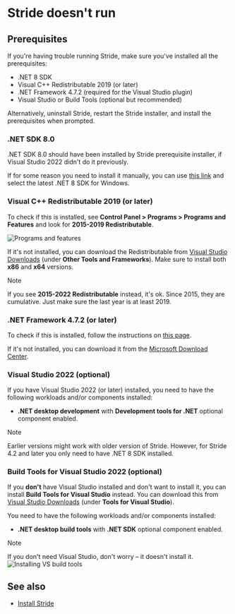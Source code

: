 # Stride doesn't run

## Prerequisites

If you're having trouble running Stride, make sure you've installed all the prerequisites:

* .NET 8 SDK
* Visual C++ Redistributable 2019 (or later)
* .NET Framework 4.7.2 (required for the Visual Studio plugin)
* Visual Studio or Build Tools (optional but recommended)

Alternatively, uninstall Stride, restart the Stride installer, and install the prerequisites when prompted.

### .NET SDK 8.0

.NET SDK 8.0 should have been installed by Stride prerequisite installer, if Visual Studio 2022 didn't do it previously.

If for some reason you need to install it manually, you can use [this link](https://dotnet.microsoft.com/en-us/download/dotnet/8.0) and select the latest .NET 8 SDK for Windows.

### Visual C++ Redistributable 2019 (or later)

To check if this is installed, see **Control Panel > Programs > Programs and Features** and look for **2015-2019 Redistributable**.

![Programs and features](media/programs-and-features-redistributable.webp)

If it's not installed, you can download the Redistributable from [Visual Studio Downloads](https://www.visualstudio.com/downloads/) (under **Other Tools and Frameworks**). Make sure to install both **x86** and **x64** versions.

> [!Note]
> If you see **2015-2022 Redistributable** instead, it's ok. Since 2015, they are cumulative. Just make sure the last year is at least 2019.

### .NET Framework 4.7.2 (or later)

To check if this is installed, follow the instructions on [this page](https://learn.microsoft.com/en-us/dotnet/framework/migration-guide/how-to-determine-which-versions-are-installed).

If it's not installed, you can download it from the [Microsoft Download Center](https://dotnet.microsoft.com/en-us/download/dotnet-framework).

### Visual Studio 2022 (optional)

If you have Visual Studio 2022 (or later) installed, you need to have the following workloads and/or components installed:
* **.NET desktop development** with **Development tools for .NET** optional component enabled.

> [!Note]
> Earlier versions might work with older version of Stride. However, for Stride 4.2 and later you only need to have .NET 8 SDK installed.

### Build Tools for Visual Studio 2022 (optional)

If you **don't** have Visual Studio installed and don't want to install it, you can install **Build Tools for Visual Studio** instead. You can download this from [Visual Studio Downloads](https://www.visualstudio.com/downloads/) (under **Tools for Visual Studio**).

You need to have the following workloads and/or components installed:
* **.NET desktop build tools** with **.NET SDK** optional component enabled.

> [!Note]
> If you don't need Visual Studio, don't worry – it doesn't install it.
>![Installing VS build tools](../get-started/media/installing-vs-build-tools.webp)

## See also

* [Install Stride](../get-started/install-stride.md)
